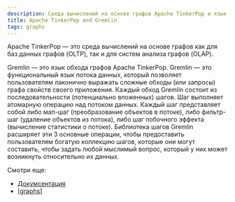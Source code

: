 ```yaml
---
description: Среда вычислений на основе графов Apache TinkerPop и язык Gremlin
title: Apache TinkerPop and Gremlin
tags: graphs
---
```

Apache TinkerPop — это среда вычислений на основе графов как для баз данных графов (OLTP), так и для систем анализа графов (OLAP).

Gremlin — это язык обхода графов Apache TinkerPop. Gremlin — это функциональный язык потока данных, который позволяет пользователям лаконично выражать сложные обходы (или запросы) графа свойств своего приложения. Каждый обход Gremlin состоит из последовательности (потенциально вложенных) шагов. Шаг выполняет атомарную операцию над потоком данных. Каждый шаг представляет собой либо мап-шаг (преобразование объектов в потоке), либо фильтр-шаг (удаление объектов из потока), либо шаг побочного эффекта (вычисление статистики о потоке). Библиотека шагов Gremlin расширяет эти 3 основные операции, чтобы предоставить пользователям богатую коллекцию шагов, которые они могут составить, чтобы задать любой мыслимый вопрос, который у них может возникнуть относительно их данных.

Смотри еще:

- [Докумсентация](https://tinkerpop.apache.org/gremlin.html)
- [[graphs]]

[//begin]: # "Autogenerated link references for markdown compatibility"
[graphs]: ../lists/graphs "Machine learning with graphs"
[//end]: # "Autogenerated link references"